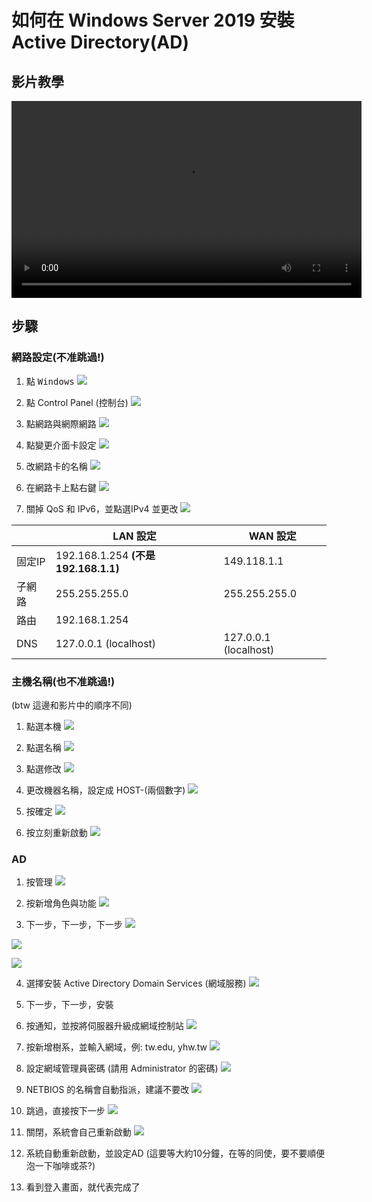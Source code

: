 # 如何在 Windows Server 2019 安裝 Active Directory(AD)

## 影片教學
<video width="560" height="315" controls>
  <source src="/videos/ap-2.srv-content.mp4" type="video/mp4">
  Your browser does not support the video tag.
</video>

## 步驟
### 網路設定(不准跳過!)
1. 點 <kbd>Windows</kbd>
![](images/click_windows_icon.jpg)

2. 點 Control Panel (控制台)
![](images/click_control_panel_button.jpg)

3. 點網路與網際網路
![](images/click_control_panel_network_settings_1.jpg)

4. 點變更介面卡設定
![](images/click_control_panel_network_settings_2.jpg)

5. 改網路卡的名稱
![](images/change_network_device_names.jpg) 

6. 在網路卡上點右鍵
![](images/select_network_option.jpg)

7. 關掉 QoS 和 IPv6，並點選IPv4 並更改
![](images/network_what_to_turn_on_what_to_turn_off.jpg)

|      | LAN 設定                             | WAN 設定                |
| ---- | ---------------------------------- | --------------------- |
| 固定IP | 192.168.1.254 **(不是 192.168.1.1)** | 149.118.1.1           |
| 子網路  | 255.255.255.0                      | 255.255.255.0         |
| 路由   | 192.168.1.254                      |                       |
| DNS  | 127.0.0.1 (localhost)              | 127.0.0.1 (localhost) |
### 主機名稱(也不准跳過!)
(btw 這邊和影片中的順序不同)
1. 點選本機
![](images/click_local_server.jpg)

2. 點選名稱
![](images/click_server_name.jpg)

3. 點選修改
![](images/click_server_name_changer.jpg)

4. 更改機器名稱，設定成 HOST-(兩個數字)
![](images/shows_what_to_change_and_change_to_what_and_click.jpg)

5. 按確定
![](images/click_event_prepare_restart.jpg)

6. 按立刻重新啟動
![](images/click_event_click_restart.jpg)

### AD
1. 按管理
![](images/click_management.png)

2. 按新增角色與功能
![](images/select_ad_option.jpg)

3. 下一步，下一步，下一步
![](images/click_next_1.jpg)

![](images/click_next_2.jpg)

![](images/click_next_3.jpg)

4. 選擇安裝 Active Directory Domain Services (網域服務)
![](images/select_ad_option.jpg)

5. 下一步，下一步，安裝

6. 按通知，並按將伺服器升級成網域控制站
![](images/click_active_directory_alert_setup.png)

7. 按新增樹系，並輸入網域，例: tw.edu, yhw.tw
![](images/setup_tree_and_domain_active_dir.png)

8. 設定網域管理員密碼 (請用 Administrator 的密碼)
![](images/set_active_dir_admin_password.png)

9. NETBIOS 的名稱會自動指派，建議不要改
![](images/set_netdomain_skip.png)

10. 跳過，直接按下一步
![](images/active_directory_skip_1.png)

11. 關閉，系統會自己重新啟動
![](images/active_directory_skip_2.png)

12. 系統自動重新啟動，並設定AD (這要等大約10分鐘，在等的同使，要不要順便泡一下咖啡或茶?)
13. 看到登入畫面，就代表完成了